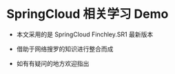 # SpringCloud 相关学习 Demo

- 本文采用的是 SpringCloud Finchley.SR1 最新版本

- 借助于网络搜罗的知识进行整合而成

- 如有有疑问的地方欢迎指出

